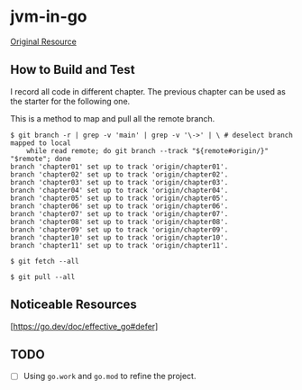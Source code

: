 # jvm-in-go

[Original Resource](https://github.com/zxh0/jvmgo-book)

## How to Build and Test

I record all code in different chapter. The previous chapter can be used as the starter for the following one.

This is a method to map and pull all the remote branch.

```shell
$ git branch -r | grep -v 'main' | grep -v '\->' | \ # deselect branch mapped to local
    while read remote; do git branch --track "${remote#origin/}" "$remote"; done
branch 'chapter01' set up to track 'origin/chapter01'.
branch 'chapter02' set up to track 'origin/chapter02'.
branch 'chapter03' set up to track 'origin/chapter03'.
branch 'chapter04' set up to track 'origin/chapter04'.
branch 'chapter05' set up to track 'origin/chapter05'.
branch 'chapter06' set up to track 'origin/chapter06'.
branch 'chapter07' set up to track 'origin/chapter07'.
branch 'chapter08' set up to track 'origin/chapter08'.
branch 'chapter09' set up to track 'origin/chapter09'.
branch 'chapter10' set up to track 'origin/chapter10'.
branch 'chapter11' set up to track 'origin/chapter11'.

$ git fetch --all

$ git pull --all
```

## Noticeable Resources

[https://go.dev/doc/effective_go#defer]

## TODO

- [ ] Using `go.work` and `go.mod` to refine the project.
